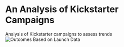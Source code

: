 # An Analysis of Kickstarter Campaigns
Analysis of Kickstarter campaigns to assess trends
![Outcomes Based on Launch Data](path/to/Outcomes_Based_on_Launch_Data.png)
